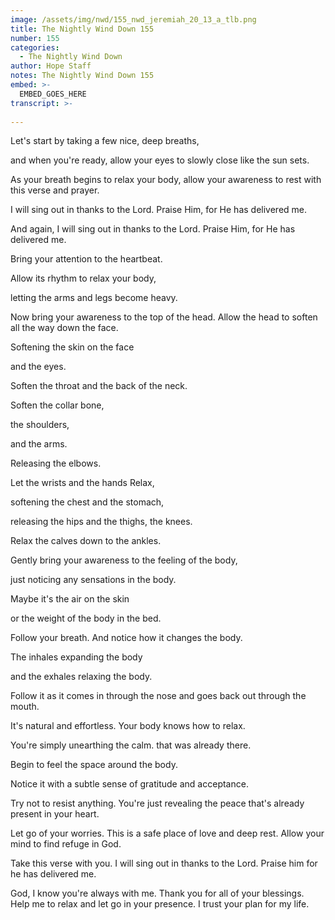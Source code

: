 ```yaml
---
image: /assets/img/nwd/155_nwd_jeremiah_20_13_a_tlb.png
title: The Nightly Wind Down 155
number: 155
categories:
  - The Nightly Wind Down
author: Hope Staff
notes: The Nightly Wind Down 155
embed: >-
  EMBED_GOES_HERE
transcript: >-
  
---
```

Let's start by taking a few nice, deep breaths,

and when you're ready, allow your eyes to slowly close like the sun sets.

As your breath begins to relax your body, allow your awareness to rest with this verse and prayer.

I will sing out in thanks to the Lord. Praise Him, for He has delivered me.

And again, I will sing out in thanks to the Lord. Praise Him, for He has delivered me.

Bring your attention to the heartbeat.

Allow its rhythm to relax your body,

letting the arms and legs become heavy.

Now bring your awareness to the top of the head. Allow the head to soften all the way down the face.

Softening the skin on the face

and the eyes.

Soften the throat and the back of the neck.

Soften the collar bone,

the shoulders,

and the arms.

Releasing the elbows.

Let the wrists and the hands Relax,

softening the chest and the stomach,

releasing the hips and the thighs, the knees.

Relax the calves down to the ankles.

Gently bring your awareness to the feeling of the body,

just noticing any sensations in the body.

Maybe it's the air on the skin

or the weight of the body in the bed.

Follow your breath. And notice how it changes the body.

The inhales expanding the body

and the exhales relaxing the body.

Follow it as it comes in through the nose and goes back out through the mouth.

It's natural and effortless. Your body knows how to relax.

You're simply unearthing the calm. that was already there.

Begin to feel the space around the body.

Notice it with a subtle sense of gratitude and acceptance.

Try not to resist anything. You're just revealing the peace that's already present in your heart.

Let go of your worries. This is a safe place of love and deep rest. Allow your mind to find refuge in God.

Take this verse with you. I will sing out in thanks to the Lord. Praise him for he has delivered me.

God, I know you're always with me. Thank you for all of your blessings. Help me to relax and let go in your presence. I trust your plan for my life.

